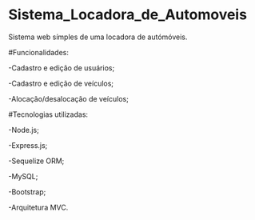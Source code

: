 # Sistema_Locadora_de_Automoveis


Sistema web símples de uma locadora de autómóveis.


#Funcionalidades: 

-Cadastro e edição de usuários;

-Cadastro e edição de veículos;

-Alocação/desalocação de veículos;



#Tecnologias utilizadas:

-Node.js;

-Express.js;

-Sequelize ORM;

-MySQL;

-Bootstrap;

-Arquitetura MVC.
